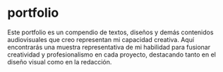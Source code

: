 # portfolio
Este portfolio es un compendio de textos, diseños y demás contenidos audiovisuales que creo representan mi capacidad creativa. Aquí encontrarás una muestra representativa de mi habilidad para fusionar creatividad y profesionalismo en cada proyecto, destacando tanto en el diseño visual como en la redacción.
